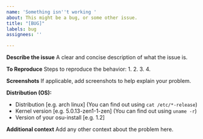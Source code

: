 ```yaml
---
name: 'Something isn''t working '
about: This might be a bug, or some other issue.
title: "[BUG]"
labels: bug
assignees: ''

---
```


**Describe the issue**
A clear and concise description of what the issue is.

**To Reproduce**
Steps to reproduce the behavior:
1.
2.
3.
4.

**Screenshots**
If applicable, add screenshots to help explain your problem.

**Distribution (OS):**
 - Distribution [e.g. arch linux] (You can find out using `cat /etc/*-release`)
 - Kernel version [e.g. 5.0.13-zen1-1-zen] (You can find out using `uname -r`)
 - Version of your osu-install [e.g. 1.2]

**Additional context**
Add any other context about the problem here.

